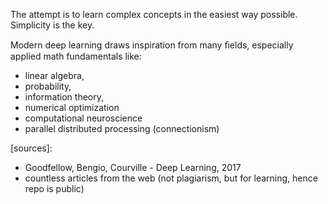 The attempt is to learn complex concepts in the easiest way possible. Simplicity is the key.

Modern deep learning draws inspiration from many ﬁelds, especially applied math fundamentals like:
- linear algebra,
- probability,
- information theory,
- numerical optimization
- computational neuroscience
- parallel distributed processing (connectionism)


[sources]:
 - Goodfellow, Bengio, Courville - Deep Learning, 2017
 - countless articles from the web (not plagiarism, but for learning, hence repo is public)